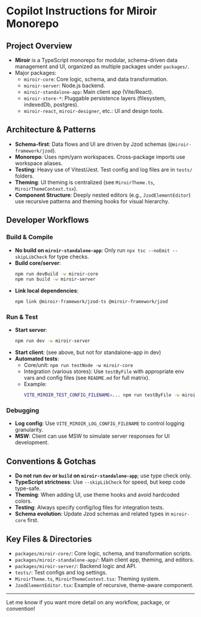 # Copilot Instructions for Miroir Monorepo

## Project Overview

- **Miroir** is a TypeScript monorepo for modular, schema-driven data management and UI, organized as multiple packages under `packages/`.
- Major packages:
  - `miroir-core`: Core logic, schema, and data transformation.
  - `miroir-server`: Node.js backend.
  - `miroir-standalone-app`: Main client app (Vite/React).
  - `miroir-store-*`: Pluggable persistence layers (filesystem, indexedDb, postgres).
  - `miroir-react`, `miroir-designer`, etc.: UI and design tools.

## Architecture & Patterns

- **Schema-first**: Data flows and UI are driven by Jzod schemas (`@miroir-framework/jzod`).
- **Monorepo**: Uses npm/yarn workspaces. Cross-package imports use workspace aliases.
- **Testing**: Heavy use of Vitest/Jest. Test config and log files are in `tests/` folders.
- **Theming**: UI theming is centralized (see `MiroirTheme.ts`, `MiroirThemeContext.tsx`).
- **Component Structure**: Deeply nested editors (e.g., `JzodElementEditor`) use recursive patterns and theming hooks for visual hierarchy.

## Developer Workflows

### Build & Compile

- **No build on `miroir-standalone-app`**: Only run `npx tsc --noEmit --skipLibCheck` for type checks.
- **Build core/server**:
  ```sh
  npm run devBuild -w miroir-core
  npm run build -w miroir-server
  ```
- **Link local dependencies**:
  ```sh
  npm link @miroir-framework/jzod-ts @miroir-framework/jzod
  ```

### Run & Test

- **Start server**:
  ```sh
  npm run dev -w miroir-server
  ```
- **Start client**: (see above, but not for standalone-app in dev)
- **Automated tests**:
  - Core/unit: `npm run testNode -w miroir-core`
  - Integration (various stores): Use `testByFile` with appropriate env vars and config files (see `README.md` for full matrix).
  - Example:
    ```sh
    VITE_MIROIR_TEST_CONFIG_FILENAME=... npm run testByFile -w miroir-standalone-app -- DomainController.integ
    ```

### Debugging

- **Log config**: Use `VITE_MIROIR_LOG_CONFIG_FILENAME` to control logging granularity.
- **MSW**: Client can use MSW to simulate server responses for UI development.

## Conventions & Gotchas

- **Do not run `dev` or `build` on `miroir-standalone-app`**; use type check only.
- **TypeScript strictness**: Use `--skipLibCheck` for speed, but keep code type-safe.
- **Theming**: When adding UI, use theme hooks and avoid hardcoded colors.
- **Testing**: Always specify config/log files for integration tests.
- **Schema evolution**: Update Jzod schemas and related types in `miroir-core` first.

## Key Files & Directories

- `packages/miroir-core/`: Core logic, schema, and transformation scripts.
- `packages/miroir-standalone-app/`: Main client app, theming, and editors.
- `packages/miroir-server/`: Backend logic and API.
- `tests/`: Test configs and log settings.
- `MiroirTheme.ts`, `MiroirThemeContext.tsx`: Theming system.
- `JzodElementEditor.tsx`: Example of recursive, theme-aware component.

---

Let me know if you want more detail on any workflow, package, or convention!
